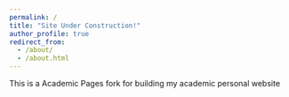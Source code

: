 ```yaml
---
permalink: /
title: "Site Under Construction!"
author_profile: true
redirect_from: 
  - /about/
  - /about.html
---
```


This is a Academic Pages fork for building my academic personal website